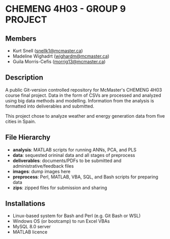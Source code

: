# CHEMENG 4H03 - GROUP 9 PROJECT

## Members
- Kurt Snell (snellk1@mcmaster.ca)
- Madeline Wighadrt (wighardm@mcmaster.ca)
- Guila Morris-Cefis (morrig13@mcmaster.ca)

## Description
A public Git-version controlled repository for McMaster's CHEMENG 4H03 course final project. Data in the form of CSVs are processed and analyzed using big data methods and modelling. Information from the analysis is formatted into deliverables and submitted.

This project chose to analyze weather and energy generation data from five cities in Spain.

## File Hierarchy
- **analysis**: MATLAB scripts for running ANNs, PCA, and PLS
- **data**: sequested orininal data and all stages of preprocess
- **deliverables**: documents/PDFs to be submitted and administrative/feedback files
- **images**: dump images here
- **preprocess**: Perl, MATLAB, VBA, SQL, and Bash scripts for preparing data
- **zips**: zipped files for submission and sharing

## Installations
- Linux-based system for Bash and Perl (e.g. Git Bash or WSL)
- Windows OS (or bootcamp) to run Excel VBAs
- MySQL 8.0 server
- MATLAB licence